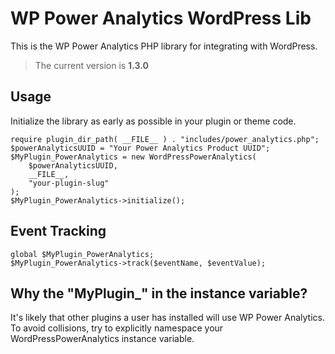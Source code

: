 # WP Power Analytics WordPress Lib

This is the WP Power Analytics PHP library for integrating with WordPress.

> The current version is **1.3.0**

## Usage

Initialize the library as early as possible in your plugin or theme code.

    require plugin_dir_path( __FILE__ ) . "includes/power_analytics.php";
    $powerAnalyticsUUID = "Your Power Analytics Product UUID";
    $MyPlugin_PowerAnalytics = new WordPressPowerAnalytics(
        $powerAnalyticsUUID,
        __FILE__,
        "your-plugin-slug"
    );
    $MyPlugin_PowerAnalytics->initialize();

## Event Tracking

    global $MyPlugin_PowerAnalytics;
	$MyPlugin_PowerAnalytics->track($eventName, $eventValue);

## Why the "MyPlugin_" in the instance variable?

It's likely that other plugins a user has installed will use WP Power Analytics. To avoid collisions, try to explicitly namespace your WordPressPowerAnalytics instance variable.